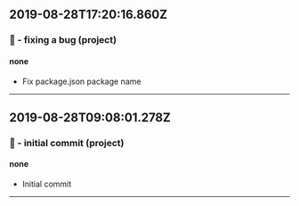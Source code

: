 ## 2019-08-28T17:20:16.860Z
### 🐛 - fixing a bug (project)

#### none

- Fix package.json package name

-----------------------------

## 2019-08-28T09:08:01.278Z
### 🎉 - initial commit (project)

#### none

- Initial commit

-----------------------------

